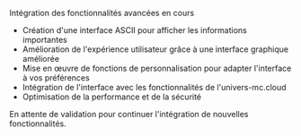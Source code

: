 Intégration des fonctionnalités avancées en cours 

- Création d'une interface ASCII pour afficher les informations importantes
- Amélioration de l'expérience utilisateur grâce à une interface graphique améliorée
- Mise en œuvre de fonctions de personnalisation pour adapter l'interface à vos préférences
- Intégration de l'interface avec les fonctionnalités de l'univers-mc.cloud
- Optimisation de la performance et de la sécurité

En attente de validation pour continuer l'intégration de nouvelles fonctionnalités.